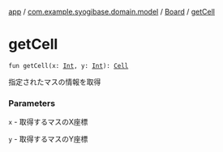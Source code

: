 [app](../../index.md) / [com.example.syogibase.domain.model](../index.md) / [Board](index.md) / [getCell](./get-cell.md)

# getCell

`fun getCell(x: `[`Int`](https://kotlinlang.org/api/latest/jvm/stdlib/kotlin/-int/index.html)`, y: `[`Int`](https://kotlinlang.org/api/latest/jvm/stdlib/kotlin/-int/index.html)`): `[`Cell`](../-cell/index.md)

指定されたマスの情報を取得

### Parameters

`x` - 取得するマスのX座標

`y` - 取得するマスのY座標